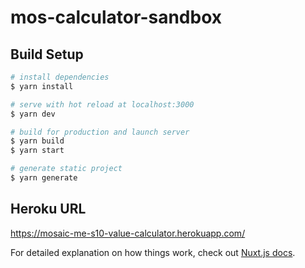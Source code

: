 # mos-calculator-sandbox

## Build Setup

```bash
# install dependencies
$ yarn install

# serve with hot reload at localhost:3000
$ yarn dev

# build for production and launch server
$ yarn build
$ yarn start

# generate static project
$ yarn generate
```

## Heroku URL
https://mosaic-me-s10-value-calculator.herokuapp.com/

For detailed explanation on how things work, check out [Nuxt.js docs](https://nuxtjs.org).
